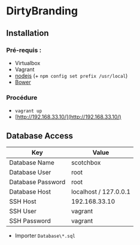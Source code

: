# DirtyBranding

## Installation

### Pré-requis :
- Virtualbox
- Vagrant
- [nodejs](https://nodejs.org/) (+ `npm config set prefix /usr/local`)
- [Bower](http://bower.io/)

### Procédure
- `vagrant up`
- [http://192.168.33.10/](http://192.168.33.10/)

## Database Access

| Key  | Value |
| ------------- | ------------- |
| Database Name  | scotchbox  |
| Database User  | root  |
| Database Password  | root  |
| Database Host  | localhost / 127.0.0.1  |
| SSH Host  | 192.168.33.10  |
| SSH User  | vagrant  |
| SSH Password  | vagrant  |

- Importer `Database\*.sql`

